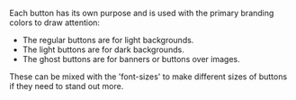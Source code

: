 Each button has its own purpose and is used with the primary branding colors to draw attention:

- The regular buttons are for light backgrounds.
- The light buttons are for dark backgrounds.
- The ghost buttons are for banners or buttons over images.

These can be mixed with the 'font-sizes' to make different sizes of buttons if they need to stand out more.
